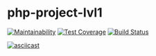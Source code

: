 # php-project-lvl1

[![Maintainability](https://api.codeclimate.com/v1/badges/c79ae8c399669fbbd367/maintainability)](https://codeclimate.com/github/Dvengroff/php-project-lvl1/maintainability)
[![Test Coverage](https://api.codeclimate.com/v1/badges/c79ae8c399669fbbd367/test_coverage)](https://codeclimate.com/github/Dvengroff/php-project-lvl1/test_coverage)
[![Build Status](https://travis-ci.org/Dvengroff/php-project-lvl1.svg?branch=master)](https://travis-ci.org/Dvengroff/php-project-lvl1)

[![asciicast](https://asciinema.org/a/p7cb5ABg2eRNeb5Eu5jljAMCp.svg)](https://asciinema.org/a/p7cb5ABg2eRNeb5Eu5jljAMCp)